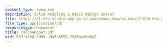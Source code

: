```yaml
---
content_type: resource
description: Solid Modeling & Basic Design Intent
file: https://ol-ocw-studio-app-qa.s3.amazonaws.com/courses/2-000-how-and-why-machines-work-spring-2002/593f12602d09a943855823264ed6d8e7_cad3handout.pdf
file_type: application/pdf
resourcetype: Document
title: cad3handout.pdf
uid: 593f1260-2d09-a943-8558-23264ed6d8e7
---
```

